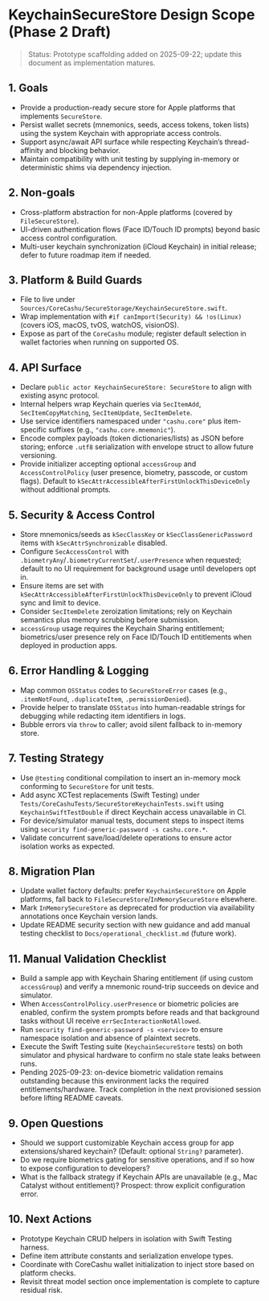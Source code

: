 # KeychainSecureStore Design Scope (Phase 2 Draft)

> Status: Prototype scaffolding added on 2025-09-22; update this document as implementation matures.

## 1. Goals
- Provide a production-ready secure store for Apple platforms that implements `SecureStore`.
- Persist wallet secrets (mnemonics, seeds, access tokens, token lists) using the system Keychain with appropriate access controls.
- Support async/await API surface while respecting Keychain’s thread-affinity and blocking behavior.
- Maintain compatibility with unit testing by supplying in-memory or deterministic shims via dependency injection.

## 2. Non-goals
- Cross-platform abstraction for non-Apple platforms (covered by `FileSecureStore`).
- UI-driven authentication flows (Face ID/Touch ID prompts) beyond basic access control configuration.
- Multi-user keychain synchronization (iCloud Keychain) in initial release; defer to future roadmap item if needed.

## 3. Platform & Build Guards
- File to live under `Sources/CoreCashu/SecureStorage/KeychainSecureStore.swift`.
- Wrap implementation with `#if canImport(Security) && !os(Linux)` (covers iOS, macOS, tvOS, watchOS, visionOS).
- Expose as part of the `CoreCashu` module; register default selection in wallet factories when running on supported OS.

## 4. API Surface
- Declare `public actor KeychainSecureStore: SecureStore` to align with existing async protocol.
- Internal helpers wrap Keychain queries via `SecItemAdd`, `SecItemCopyMatching`, `SecItemUpdate`, `SecItemDelete`.
- Use service identifiers namespaced under `"cashu.core"` plus item-specific suffixes (e.g., `"cashu.core.mnemonic"`).
- Encode complex payloads (token dictionaries/lists) as JSON before storing; enforce `.utf8` serialization with envelope struct to allow future versioning.
- Provide initializer accepting optional `accessGroup` and `AccessControlPolicy` (user presence, biometry, passcode, or custom flags). Default to `kSecAttrAccessibleAfterFirstUnlockThisDeviceOnly` without additional prompts.

## 5. Security & Access Control
- Store mnemonics/seeds as `kSecClassKey` or `kSecClassGenericPassword` items with `kSecAttrSynchronizable` disabled.
- Configure `SecAccessControl` with `.biometryAny`/`.biometryCurrentSet`/`.userPresence` when requested; default to no UI requirement for background usage until developers opt in.
- Ensure items are set with `kSecAttrAccessibleAfterFirstUnlockThisDeviceOnly` to prevent iCloud sync and limit to device.
- Consider `SecItemDelete` zeroization limitations; rely on Keychain semantics plus memory scrubbing before submission.
- `accessGroup` usage requires the Keychain Sharing entitlement; biometrics/user presence rely on Face ID/Touch ID entitlements when deployed in production apps.

## 6. Error Handling & Logging
- Map common `OSStatus` codes to `SecureStoreError` cases (e.g., `.itemNotFound`, `.duplicateItem`, `.permissionDenied`).
- Provide helper to translate `OSStatus` into human-readable strings for debugging while redacting item identifiers in logs.
- Bubble errors via `throw` to caller; avoid silent fallback to in-memory store.

## 7. Testing Strategy
- Use `@testing` conditional compilation to insert an in-memory mock conforming to `SecureStore` for unit tests.
- Add async XCTest replacements (Swift Testing) under `Tests/CoreCashuTests/SecureStoreKeychainTests.swift` using `KeychainSwiftTestDouble` if direct Keychain access unavailable in CI.
- For device/simulator manual tests, document steps to inspect items using `security find-generic-password -s cashu.core.*`.
- Validate concurrent save/load/delete operations to ensure actor isolation works as expected.

## 8. Migration Plan
- Update wallet factory defaults: prefer `KeychainSecureStore` on Apple platforms, fall back to `FileSecureStore`/`InMemorySecureStore` elsewhere.
- Mark `InMemorySecureStore` as deprecated for production via availability annotations once Keychain version lands.
- Update README security section with new guidance and add manual testing checklist to `Docs/operational_checklist.md` (future work).

## 11. Manual Validation Checklist
- Build a sample app with Keychain Sharing entitlement (if using custom `accessGroup`) and verify a mnemonic round-trip succeeds on device and simulator.
- When `AccessControlPolicy.userPresence` or biometric policies are enabled, confirm the system prompts before reads and that background tasks without UI receive `errSecInteractionNotAllowed`.
- Run `security find-generic-password -s <service>` to ensure namespace isolation and absence of plaintext secrets.
- Execute the Swift Testing suite (`KeychainSecureStore` tests) on both simulator and physical hardware to confirm no stale state leaks between runs.
- Pending 2025-09-23: on-device biometric validation remains outstanding because this environment lacks the required entitlements/hardware. Track completion in the next provisioned session before lifting README caveats.

## 9. Open Questions
- Should we support customizable Keychain access group for app extensions/shared keychain? (Default: optional `String?` parameter).
- Do we require biometrics gating for sensitive operations, and if so how to expose configuration to developers?
- What is the fallback strategy if Keychain APIs are unavailable (e.g., Mac Catalyst without entitlement)? Prospect: throw explicit configuration error.

## 10. Next Actions
- Prototype Keychain CRUD helpers in isolation with Swift Testing harness.
- Define item attribute constants and serialization envelope types.
- Coordinate with CoreCashu wallet initialization to inject store based on platform checks.
- Revisit threat model section once implementation is complete to capture residual risk.
